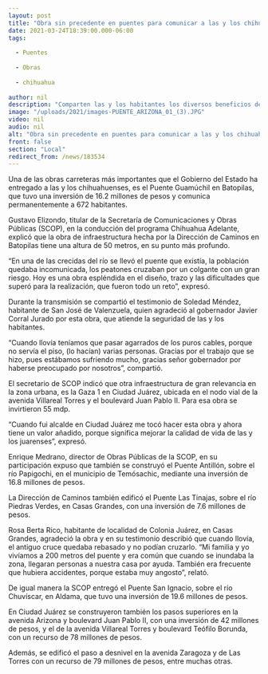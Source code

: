 ```yaml
---
layout: post
title: "Obra sin precedente en puentes para comunicar a las y los chihuahuenses -  Elizondo"
date: 2021-03-24T18:39:00.000-06:00
tags:
  
  - Puentes
  
  - Obras
  
  - chihuahua
  
author: nil
description: "Comparten las y los habitantes los diversos beneficios de estar permanentemente comunicados, aun en época de lluvias"
image: "/uploads/2021/images-PUENTE_ARIZONA_01_(3).JPG"
video: nil
audio: nil
alt: "Obra sin precedente en puentes para comunicar a las y los chihuahuenses -  Elizondo"
front: false
section: "Local"
redirect_from: /news/183534
---
```


Una de las obras carreteras más importantes que el Gobierno del Estado ha entregado a las y los chihuahuenses, es el Puente Guamúchil en Batopilas, que tuvo una inversión de 16.2 millones de pesos y comunica permanentemente a 672 habitantes.

Gustavo Elizondo, titular de la Secretaría de Comunicaciones y Obras Públicas (SCOP), en la conducción del programa Chihuahua Adelante, explicó que la obra de infraestructura hecha por la Dirección de Caminos en Batopilas tiene una altura de 50 metros, en su punto más profundo.

“En una de las crecidas del río se llevó el puente que existía, la población quedaba incomunicada, los peatones cruzaban por un colgante con un gran riesgo. Hoy es una obra espléndida en el diseño, trazo y las dificultades que superó para la realización, que fueron todo un reto”, expresó.

Durante la transmisión se compartió el testimonio de Soledad Méndez, habitante de San José de Valenzuela, quien agradeció al gobernador Javier Corral Jurado por esta obra, que atiende la seguridad de las y los habitantes.

“Cuando llovía teníamos que pasar agarrados de los puros cables, porque no servía el piso, (lo hacían) varias personas. Gracias por el trabajo que se hizo, pues estábamos sufriendo mucho, gracias señor gobernador por haberse preocupado por nosotros”, compartió.

El secretario de SCOP indicó que otra infraestructura de gran relevancia en la zona urbana, es la Gaza 1 en Ciudad Juárez, ubicada en el nodo vial de la avenida Villareal Torres y el boulevard Juan Pablo II. Para esa obra se invirtieron 55 mdp.

“Cuando fui alcalde en Ciudad Juárez me tocó hacer esta obra y ahora tiene un valor añadido, porque significa mejorar la calidad de vida de las y los juarenses”, expresó.

Enrique Medrano, director de Obras Públicas de la SCOP, en su participación expuso que también se construyó el Puente Antillón, sobre el río Papigochi, en el municipio de Temósachic, mediante una inversión de 16.8 millones de pesos.

La Dirección de Caminos también edificó el Puente Las Tinajas, sobre el río Piedras Verdes, en Casas Grandes, con una inversión de 7.6 millones de pesos.

Rosa Berta Rico, habitante de localidad de Colonia Juárez, en Casas Grandes, agradeció la obra y en su testimonio describió que cuando llovía, el antiguo cruce quedaba rebasado y no podían cruzarlo. “Mi familia y yo vivíamos a 200 metros del puente y era común que cuando se inundaba la zona, llegaran personas a nuestra casa por ayuda. También era frecuente que hubiera accidentes, porque estaba muy angosto”, relató.

De igual manera la SCOP entregó el Puente San Ignacio, sobre el río Chuvíscar, en Aldama, que tuvo una inversión de 19.6 millones de pesos.

En Ciudad Juárez se construyeron también los pasos superiores en la avenida Arizona y boulevard Juan Pablo II, con una inversión de 42 millones de pesos, y el de la avenida Villareal Torres y boulevard Teófilo Borunda, con un recurso de 78 millones de pesos.

Además, se edificó el paso a desnivel en la avenida Zaragoza y de Las Torres con un recurso de 79 millones de pesos, entre muchas otras.